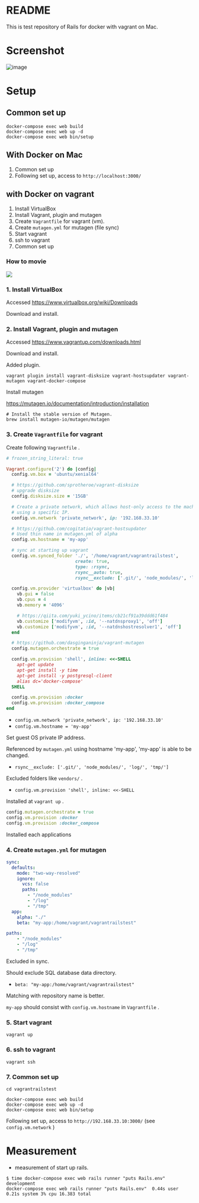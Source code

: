 # README

This is test repository of Rails for docker with vagrant on Mac.

# Screenshot

![image](https://user-images.githubusercontent.com/17272426/82747079-d75a5000-9dd0-11ea-904c-0532e11d84cd.png)
# Setup

## Common set up

```
docker-compose exec web build
docker-compose exec web up -d
docker-compose exec web bin/setup 
```

## With Docker on Mac
1. Common set up
2. Following set up, access to `http://localhost:3000/`

## with Docker on vagrant
1. Install VirtualBox
2. Install Vagrant, plugin and mutagen
3. Create `Vagrantfile` for vagrant (vm).
4. Create `mutagen.yml` for mutagen (file sync)
5. Start vagrant
6. ssh to vagrant
7. Common set up

### How to movie
[![](http://img.youtube.com/vi/1xBksIE2vAk/0.jpg)](http://www.youtube.com/watch?v=1xBksIE2vAk "")

### 1. Install VirtualBox
Accessed https://www.virtualbox.org/wiki/Downloads

Download and install.

### 2. Install Vagrant, plugin and mutagen
Accessed https://www.vagrantup.com/downloads.html

Download and install.

Added plugin.

```shell
vagrant plugin install vagrant-disksize vagrant-hostsupdater vagrant-mutagen vagrant-docker-compose
```

Install mutagen

https://mutagen.io/documentation/introduction/installation

```shell
# Install the stable version of Mutagen.
brew install mutagen-io/mutagen/mutagen
```

### 3. Create  `Vagrantfile` for vagrant
Create following `Vagrantfile` .


```ruby
# frozen_string_literal: true

Vagrant.configure('2') do |config|
  config.vm.box = 'ubuntu/xenial64'

  # https://github.com/sprotheroe/vagrant-disksize
  # upgrade disksize
  config.disksize.size = '15GB'

  # Create a private network, which allows host-only access to the machine
  # using a specific IP.
  config.vm.network 'private_network', ip: '192.168.33.10'

  # https://github.com/cogitatio/vagrant-hostsupdater
  # Used thin name in mutagen.yml of alpha
  config.vm.hostname = 'my-app'

  # sync at starting up vagrant
  config.vm.synced_folder './', '/home/vagrant/vagrantrailstest',
                          create: true,
                          type: :rsync,
                          rsync__auto: true,
                          rsync__exclude: ['.git/', 'node_modules/', 'log/', 'tmp/']

  config.vm.provider 'virtualbox' do |vb|
    vb.gui = false
    vb.cpus = 4
    vb.memory = '4096'

    # https://qiita.com/yuki_ycino/items/cb21cf91a39ddd61f484
    vb.customize ['modifyvm', :id, '--natdnsproxy1', 'off']
    vb.customize ['modifyvm', :id, '--natdnshostresolver1', 'off']
  end

  # https://github.com/dasginganinja/vagrant-mutagen
  config.mutagen.orchestrate = true

  config.vm.provision 'shell', inline: <<-SHELL
    apt-get update
    apt-get install -y time
    apt-get install -y postgresql-client
    alias dc='docker-compose'
  SHELL

  config.vm.provision :docker
  config.vm.provision :docker_compose
end

```

* `config.vm.network 'private_network', ip: '192.168.33.10'`
* `config.vm.hostname = 'my-app'`

Set guest OS private IP address.

Referenced by `mutagen.yml` using hostname 'my-app', 'my-app' is able to be changed. 


* `rsync__exclude: ['.git/', 'node_modules/', 'log/', 'tmp/']`

Excluded folders like `vendors/` .

* `config.vm.provision 'shell', inline: <<-SHELL`

Installed at `vagrant up` .

```ruby
config.mutagen.orchestrate = true
config.vm.provision :docker
config.vm.provision :docker_compose
```

Installed each applications

### 4. Create `mutagen.yml` for mutagen


```yaml
sync:
  defaults:
    mode: "two-way-resolved"
    ignore:
      vcs: false
      paths:
        - "/node_modules"
        - "/log"
        - "/tmp"
  app:
    alpha: "./"
    beta: "my-app:/home/vagrant/vagrantrailstest"
```

```yaml
paths:
    - "/node_modules"
    - "/log"
    - "/tmp"
```

Excluded in sync.

Should exclude SQL database data directory.

* `beta: "my-app:/home/vagrant/vagrantrailstest"`

Matching with repository name is better.

`my-app` should consist with `config.vm.hostname` in `Vagrantfile` .


### 5. Start vagrant

```shell
vagrant up
```

### 6. ssh to vagrant

```
vagrant ssh
```
### 7. Common set up

```
cd vagrantrailstest
```

```shell
docker-compose exec web build
docker-compose exec web up -d
docker-compose exec web bin/setup 
```

Following set up, access to `http://192.168.33.10:3000/` (see `config.vm.network` )


# Measurement

* measurement of start up rails.

```SHELL
$ time docker-compose exec web rails runner "puts Rails.env"
development
docker-compose exec web rails runner "puts Rails.env"  0.44s user 0.21s system 3% cpu 16.383 total
```
